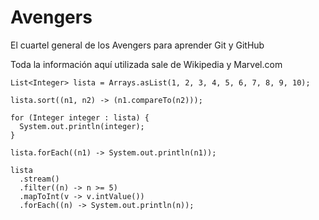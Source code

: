 # Avengers

El cuartel general de los Avengers para aprender Git y GitHub

Toda la información aquí utilizada sale de Wikipedia y Marvel.com

    List<Integer> lista = Arrays.asList(1, 2, 3, 4, 5, 6, 7, 8, 9, 10);

    lista.sort((n1, n2) -> (n1.compareTo(n2)));

    for (Integer integer : lista) {
      System.out.println(integer);
    }
    
    lista.forEach((n1) -> System.out.println(n1));
    
    lista
      .stream()
      .filter((n) -> n >= 5)
      .mapToInt(v -> v.intValue())
      .forEach((n) -> System.out.println(n));
